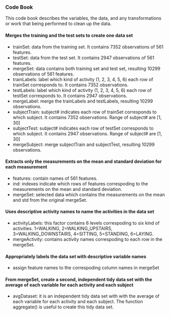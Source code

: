 ### Code Book

This code book describes the variables, the data, and any transformations or work that being performed to clean up the data.


####  Merges the training and the test sets to create one data set
* trainSet: data from the training set. It contains 7352 observations of 561 features.
* testSet: data from the test set. It contains 2947 observations of 561 features. 
* mergeSet: data contains both training set and test set, resulting 10299 observations of 561 features.
* trainLabels: label which kind of activity (1, 2, 3, 4, 5, 6) each row of trainSet corresponds to. It contains 7352 observations. 
* testLabels: label which kind of activity (1, 2, 3, 4, 5, 6) each row of testSet corresponds to. It contains 2947 observations. 
* mergeLabel: merge the trainLabels and testLabels, resulting 10299 observations.
* subjectTrain: subject# indicates each row of trainSet corresponds to  which subject. It contains 7352 observations. Range of subject# are [1, 30]
* subjectTest: subject# indicates each row of testSet corresponds to  which subject. It contains 2947 observations. Range of subject# are [1, 30]
* mergeSubject: merge subjectTrain and subjectTest, resulting 10299 observations.


#### Extracts only the measurements on the mean and standard deviation for each measurement
* features: contain names of 561 features.
* ind: indexes indicate which rows of features correspoding to the measurements on the mean and  standard deviation.
* mergeSet: selected data which contains the measurements on the mean and std from the original mergeSet. 


#### Uses descriptive activity names to name the activities in the data set
* activityLabels: this factor contains 6 levels correspoding to six kind of activities. 1=WALKING, 2=WALKING_UPSTAIRS, 3=WALKING_DOWNSTAIRS, 4=SITTING, 5=STANDING, 6=LAYING.
* mergeActivity: contains activity names correspoding to each row in the mergeSet.


#### Appropriately labels the data set with descriptive variable names
* assign feature names to the correspoding column names in mergeSet

#### From mergeSet, create a second, independent tidy data set with the average of each variable for each activity and each subject 
* avgDataset: it is an independent tidy data set with with the average of each variable for each activity and each subject. The function aggregate() is useful to create this tidy data set.

